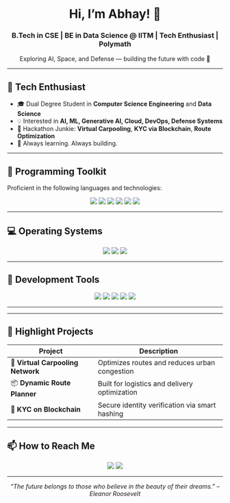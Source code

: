 <h1 align="center">Hi, I’m Abhay! 🚀</h1>
<h3 align="center">B.Tech in CSE | BE in Data Science @ IITM | Tech Enthusiast | Polymath</h3>
<p align="center">Exploring AI, Space, and Defense — building the future with code 🚀</p>

---

## 🌟 Tech Enthusiast

- 🎓 Dual Degree Student in **Computer Science Engineering** and **Data Science**
- 💡 Interested in **AI, ML, Generative AI, Cloud, DevOps, Defense Systems**
- 🚀 Hackathon Junkie: **Virtual Carpooling**, **KYC via Blockchain**, **Route Optimization**
- 🧠 Always learning. Always building.

---

## 🧰 Programming Toolkit

Proficient in the following languages and technologies:

<p align="center">
  <img src="https://img.shields.io/badge/-Python-3776AB?style=for-the-badge&logo=python&logoColor=white" />
  <img src="https://img.shields.io/badge/-MySQL-4479A1?style=for-the-badge&logo=mysql&logoColor=white" />
  <img src="https://img.shields.io/badge/-HTML5-E34F26?style=for-the-badge&logo=html5&logoColor=white" />
  <img src="https://img.shields.io/badge/-CSS3-1572B6?style=for-the-badge&logo=css3&logoColor=white" />
  <img src="https://img.shields.io/badge/-JavaScript-F7DF1E?style=for-the-badge&logo=javascript&logoColor=black" />
  <img src="https://img.shields.io/badge/-GitHub-181717?style=for-the-badge&logo=github&logoColor=white" />
</p>

---

## 💻 Operating Systems

<p align="center">
  <img src="https://img.shields.io/badge/-Windows-0078D6?style=for-the-badge&logo=windows&logoColor=white" />
  <img src="https://img.shields.io/badge/-Linux-FCC624?style=for-the-badge&logo=linux&logoColor=black" />
  <img src="https://img.shields.io/badge/-Unix-003B57?style=for-the-badge&logo=gnu-bash&logoColor=white" />
</p>

---

## 🧪 Development Tools

<p align="center">
  <img src="https://img.shields.io/badge/-Git-F05032?style=for-the-badge&logo=git&logoColor=white" />
  <img src="https://img.shields.io/badge/-VSCode-007ACC?style=for-the-badge&logo=visual-studio-code&logoColor=white" />
  <img src="https://img.shields.io/badge/-SQLite-003B57?style=for-the-badge&logo=sqlite&logoColor=white" />
  <img src="https://img.shields.io/badge/-MongoDB-47A248?style=for-the-badge&logo=mongodb&logoColor=white" />
  <img src="https://img.shields.io/badge/-Docker-2496ED?style=for-the-badge&logo=docker&logoColor=white" />
</p>

---

<!-- ## 📈 GitHub Stats

<p align="center">
  <img src="https://github-readme-stats.vercel.app/api?username=your-github-username&show_icons=true&theme=github_dark" />
  <br/>
  <img src="https://streak-stats.demolab.com/?user=your-github-username&theme=dark" />
</p> -->

---

## 📂 Highlight Projects

| Project | Description |
|--------|-------------|
| 🚗 **Virtual Carpooling Network** | Optimizes routes and reduces urban congestion |
| 📦 **Dynamic Route Planner** | Built for logistics and delivery optimization |
| 🔐 **KYC on Blockchain** | Secure identity verification via smart hashing |

---

## 📫 How to Reach Me

<p align="center">
  <a href="abhayrawat306@gmail.com"><img src="https://img.shields.io/badge/-Email-D14836?style=for-the-badge&logo=gmail&logoColor=white" /></a>
  <a href="https://www.linkedin.com/in/abhay-rawat-790b24288/"><img src="https://img.shields.io/badge/-LinkedIn-0077B5?style=for-the-badge&logo=linkedin&logoColor=white" /></a>
</p>

---

<p align="center"><em>“The future belongs to those who believe in the beauty of their dreams.” – Eleanor Roosevelt</em></p>





